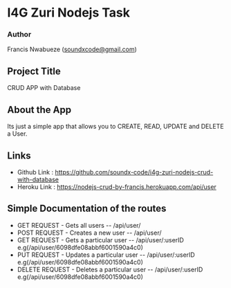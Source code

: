 # I4G Zuri Nodejs Task
### Author

Francis Nwabueze (soundxcode@gmail.com)

## Project Title

CRUD APP with Database

## About the App

Its just a simple app that allows you to CREATE, READ, UPDATE and DELETE a User.

## Links

- Github Link : https://github.com/soundx-code/i4g-zuri-nodejs-crud-with-database
- Heroku Link : https://nodejs-crud-by-francis.herokuapp.com/api/user

## Simple Documentation of the routes

- GET REQUEST - Gets all users -- /api/user/
- POST REQUEST - Creates a new user -- /api/user/
- GET REQUEST - Gets a particular user -- /api/user/:userID e.g(/api/user/6098dfe08abbf6001590a4c0)
- PUT REQUEST - Updates a particular user -- /api/user/:userID e.g(/api/user/6098dfe08abbf6001590a4c0)
- DELETE REQUEST - Deletes a particular user -- /api/user/:userID e.g(/api/user/6098dfe08abbf6001590a4c0)

